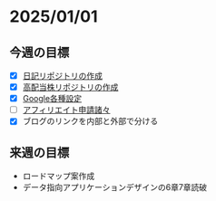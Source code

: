 # 2025/01/01

## 今週の目標

- [x] [日記リポジトリの作成](https://github.com/uhablog/MyLife/issues/8)
- [x] [高配当株リポジトリの作成](https://github.com/uhablog/MyLife/issues/9)
- [x] [Google各種設定](https://github.com/uhablog/tech-blog/issues/10)
- [ ] [アフィリエイト申請諸々](https://github.com/uhablog/tech-blog/issues/11)
- [x] ブログのリンクを内部と外部で分ける

## 来週の目標

- ロードマップ案作成
- データ指向アプリケーションデザインの6章7章読破

